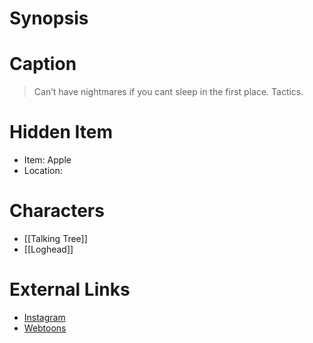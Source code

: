 # Synopsis


# Caption
> Can&rsquo;t have nightmares if you cant sleep in the first place. Tactics.

# Hidden Item
* Item: Apple
* Location: <spoiler></spoiler>

# Characters
* [[Talking Tree]]
* [[Loghead]]

# External Links
* [Instagram](https://www.instagram.com/p/B5jYtYcgFID/)
* [Webtoons](https://www.webtoons.com/en/challenge/twistwood-tales/19-talking-tree/viewer?title_no=344740&episode_no=22)